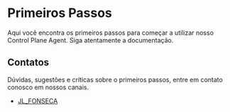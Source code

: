 # Primeiros Passos
Aqui você encontra os primeiros passos para começar a utilizar nosso Control Plane Agent. Siga atentamente a documentação.


## Contatos
Dúvidas, sugestões e críticas sobre o primeiros passos, entre em contato conosco em nossos canais.
 - [JL_FONSECA](luis.engcomp@gmail.com)
